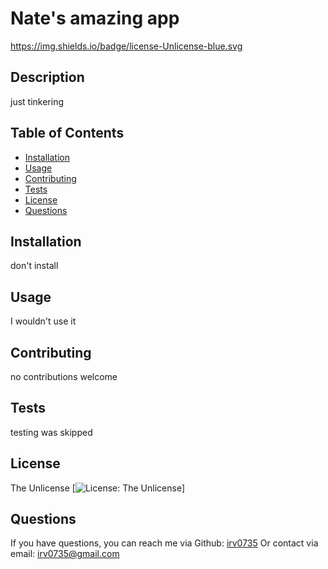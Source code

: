 # Nate's amazing app
  
  https://img.shields.io/badge/license-Unlicense-blue.svg
  
  ## Description
  just tinkering

  ## Table of Contents
  * [Installation](#installation)
  * [Usage](#usage)
  * [Contributing](#contributing)
  * [Tests](#tests)
  * [License](#license)
  * [Questions](#questions)
  
  ## Installation
  don't install

  ## Usage
  I wouldn't use it

  ## Contributing
  no contributions welcome

  ## Tests
  testing was skipped

  ## License
  The Unlicense
  [![License: The Unlicense](https://img.shields.io/badge/license-Unlicense-blue.svg)]

  ## Questions
  If you have questions, you can reach me via Github:
  [irv0735](https://github.com/irv0735)
  Or contact via email:
  irv0735@gmail.com

